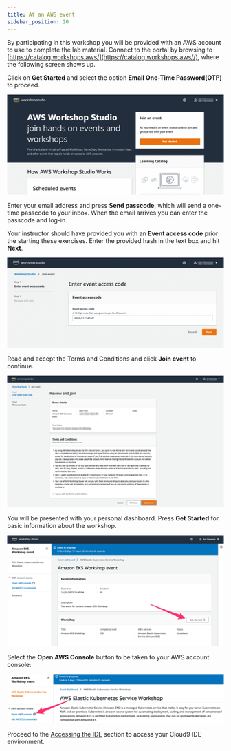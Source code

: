 ```yaml
---
title: At an AWS event
sidebar_position: 20
---
```


By participating in this workshop you will be provided with an AWS account to use to complete the lab material. Connect to the portal by browsing to [https://catalog.workshops.aws/](https://catalog.workshops.aws//), where the following screen shows up.

Click on **Get Started** and select the option **Email One-Time Password(OTP)** to proceed.

![Workshop Studio Home](./assets/workshop-studio-home.png)

Enter your email address and press **Send passcode**, which will send a one-time passcode to your inbox. When the email arrives you can enter the passcode and log-in.

Your instructor should have provided you with an **Event access code** prior the starting these exercises. Enter the provided hash in the text box and hit **Next**.

![Event Code](./assets/event-code.png)

Read and accept the Terms and Conditions and click **Join event** to continue.

![Review and Join](./assets/review-and-join.png)

You will be presented with your personal dashboard. Press **Get Started** for basic information about the workshop.

![Get Started](./assets/workshop-event-page.png)

Select the **Open AWS Console** button to be taken to your AWS account console:

![Open Console](./assets/openconsole.png)

Proceed to the [Accessing the IDE](../ide) section to access your Cloud9 IDE environment.
